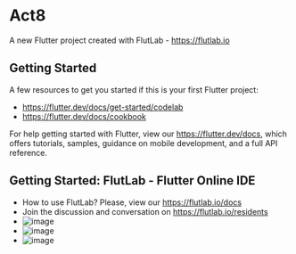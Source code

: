 # Act8

A new Flutter project created with FlutLab - https://flutlab.io

## Getting Started

A few resources to get you started if this is your first Flutter project:

- https://flutter.dev/docs/get-started/codelab
- https://flutter.dev/docs/cookbook

For help getting started with Flutter, view our
https://flutter.dev/docs, which offers tutorials,
samples, guidance on mobile development, and a full API reference.

## Getting Started: FlutLab - Flutter Online IDE

- How to use FlutLab? Please, view our https://flutlab.io/docs
- Join the discussion and conversation on https://flutlab.io/residents
- ![image](https://github.com/user-attachments/assets/5cd7c381-a9df-4702-b5c3-4e69ab02b53a)
- ![image](https://github.com/user-attachments/assets/de48a14d-4f0f-4a96-827d-63ca623c4a8a)
- ![image](https://github.com/user-attachments/assets/374c0e3c-9e44-4b2c-b690-c4859ad3f1c5)


